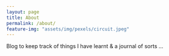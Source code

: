 ```yaml
---
layout: page
title: About
permalink: /about/
feature-img: "assets/img/pexels/circuit.jpeg"
---
```


Blog to keep track of things I have learnt & a journal of sorts ...
 
